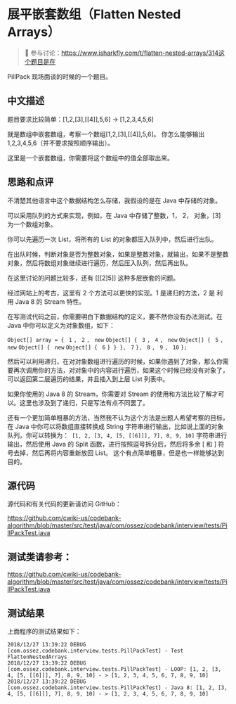 # 展平嵌套数组（Flatten Nested Arrays）

> 🔔 参与讨论：https://www.isharkfly.com/t/flatten-nested-arrays/314这个题目是在 

PillPack 现场面谈的时候的一个题目。

## 中文描述

题目要求比较简单：[1,2,[3],[[4]],5,6] -> [1,2,3,4,5,6]

就是数组中嵌套数组，考察一个数组[1,2,[3],[[4]],5,6]。 你怎么能够输出 1,2,3,4,5,6（并不要求按照顺序输出）。

这里是一个嵌套数组，你需要将这个数组中的值全部取出来。

## 思路和点评

不清楚其他语言中这个数据结构怎么存储，我假设的是在 Java 中存储的对象。

可以采用队列的方式来实现，例如，在 Java 中存储了整数，1， 2， 对象，[3] 为一个数组对象。

你可以先遍历一次 List，将所有的 List 的对象都压入队列中，然后进行出队。

在出队时候，判断对象是否为整数对象，如果是整数对象，就输出，如果不是整数对象，然后将数组对象继续进行遍历，然后压入队列，然后再出队。

在这里讨论的问题比较多，还有 [[[2]5]] 这种多层嵌套的问题。

经过网站上的考古，这里有 2 个方法可以更快的实现。1 是递归的方法，2 是 利用 Java 8 的 Stream 特性。

在写测试代码之前，你需要明白下数据结构的定义，要不然你没有办法测试。在 Java 中你可以定义为对象数组，如下：

`Object[] array = { ` `1` `, ` `2` `, ` `new` `Object[] { ` `3` `, ` `4` `, ` `new` `Object[] { ` `5` `, ` `new` `Object[] { ` `new` `Object[] { ` `6` `} } }, ` `7` `}, ` `8` `, ` `9` `, ` `10` `};`

然后可以利用递归，在对对象数组进行遍历的时候，如果你遇到了对象，那么你需要再次调用你的方法，对对象中的内容进行遍历，如果这个时候已经没有对象了，可以返回第二层遍历的结果，并且插入到上层 List 列表中。

如果你使用的 Java 8 的 Stream，你需要对 Stream 的使用和方法比较了解才可以。这里也涉及到了递归，只是写法有点不同罢了。

还有一个更加简单粗暴的方法，当然我不认为这个方法是出题人希望考察的目标，在 Java 中你可以将数组直接转换成 String 字符串进行输出，比如说上面的对象队列，你可以转换为：` [1, 2, [3, 4, [5, [[6]]], 7], 8, 9, 10]` 字符串进行输出，然后使用 Java 的 Split 函数，进行按照逗号拆分后，然后将多余 [ 和 ] 符号去掉，然后再将内容重新放回 List。 这个有点简单粗暴，但是也一样能够达到目的。

## 源代码
源代码和有关代码的更新请访问 GitHub：

https://github.com/cwiki-us/codebank-algorithm/blob/master/src/test/java/com/ossez/codebank/interview/tests/PillPackTest.java

## 测试类请参考：

https://github.com/cwiki-us/codebank-algorithm/blob/master/src/test/java/com/ossez/codebank/interview/tests/PillPackTest.java

## 测试结果
上面程序的测试结果如下：
```
2018/12/27 13:39:22 DEBUG [com.ossez.codebank.interview.tests.PillPackTest] - Test FlattenNestedArrays
2018/12/27 13:39:22 DEBUG [com.ossez.codebank.interview.tests.PillPackTest] - LOOP: [1, 2, [3, 4, [5, [[6]]], 7], 8, 9, 10] - > [1, 2, 3, 4, 5, 6, 7, 8, 9, 10]
2018/12/27 13:39:22 DEBUG [com.ossez.codebank.interview.tests.PillPackTest] - Java 8: [1, 2, [3, 4, [5, [[6]]], 7], 8, 9, 10] - > [1, 2, 3, 4, 5, 6, 7, 8, 9, 10]
```